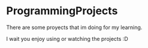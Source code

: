 # ProgrammingProjects
There are some proyects that im doing for my learning.

I wait you enjoy using or watching the projects :D
